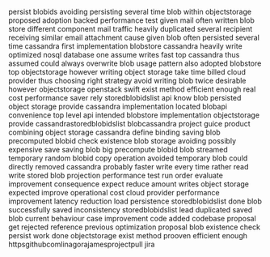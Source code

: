 persist blobids avoiding persisting several time blob within objectstorage proposed adoption backed performance test given mail often written blob store different component mail traffic heavily duplicated several recipient receiving similar email attachment cause given blob often persisted several time cassandra first implementation blobstore cassandra heavily write optimized nosql database one assume writes fast top cassandra thus assumed could always overwrite blob usage pattern also adopted blobstore top objectstorage however writing object storage take time billed cloud provider thus choosing right strategy avoid writing blob twice desirable however objectstorage openstack swift exist method efficient enough real cost performance saver rely storedblobidslist api know blob persisted object storage provide cassandra implementation located blobapi convenience top level api intended blobstore implementation objectstorage provide cassandrastoredblobidslist blobcassandra project guice product combining object storage cassandra define binding saving blob precomputed blobid check existence blob storage avoiding possibly expensive save saving blob big precompute blobid blob streamed temporary random blobid copy operation avoided temporary blob could directly removed cassandra probably faster write every time rather read write stored blob projection performance test run order evaluate improvement consequence expect reduce amount writes object storage expected improve operational cost cloud provider performance improvement latency reduction load persistence storedblobidslist done blob successfully saved inconsistency storedblobidslist lead duplicated saved blob current behaviour case improvement code added codebase proposal get rejected reference previous optimization proposal blob existence check persist work done objectstorage exist method prooven efficient enough httpsgithubcomlinagorajamesprojectpull jira